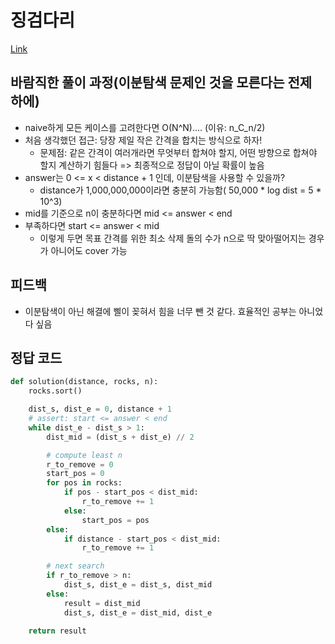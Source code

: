 # 징검다리
[Link](https://programmers.co.kr/learn/courses/30/lessons/43236)

## 바람직한 풀이 과정(이분탐색 문제인 것을 모른다는 전제 하에)
* naive하게 모든 케이스를 고려한다면 O(N^N).... (이유: n_C_n/2)
* 처음 생각했던 접근: 당장 제일 작은 간격을 합치는 방식으로 하자!
  * 문제점: 같은 간격이 여러개라면 무엇부터 합쳐야 할지, 어떤 방향으로 합쳐야 할지 계산하기 힘들다 => 최종적으로 정답이 아닐 확률이 높음
* answer는 0 <= x < distance + 1 인데, 이분탐색을 사용할 수 있을까?
  * distance가 1,000,000,000이라면 충분히 가능함( 50,000 * log dist = 5 * 10^3)
* mid를 기준으로 n이 충분하다면 mid <= answer < end
* 부족하다면 start <= answer < mid
  * 이렇게 두면 목표 간격를 위한 최소 삭제 돌의 수가 n으로 딱 맞아떨어지는 경우가 아니어도 cover 가능

## 피드백
* 이분탐색이 아닌 해결에 삘이 꽂혀서 힘을 너무 뺀 것 같다. 효율적인 공부는 아니었다 싶음

## 정답 코드
```python
def solution(distance, rocks, n):
    rocks.sort()

    dist_s, dist_e = 0, distance + 1
    # assert: start <= answer < end
    while dist_e - dist_s > 1:
        dist_mid = (dist_s + dist_e) // 2

        # compute least n
        r_to_remove = 0
        start_pos = 0
        for pos in rocks:
            if pos - start_pos < dist_mid:
                r_to_remove += 1
            else:
                start_pos = pos
        else:
            if distance - start_pos < dist_mid:
                r_to_remove += 1

        # next search
        if r_to_remove > n:
            dist_s, dist_e = dist_s, dist_mid
        else:
            result = dist_mid
            dist_s, dist_e = dist_mid, dist_e

    return result
```

